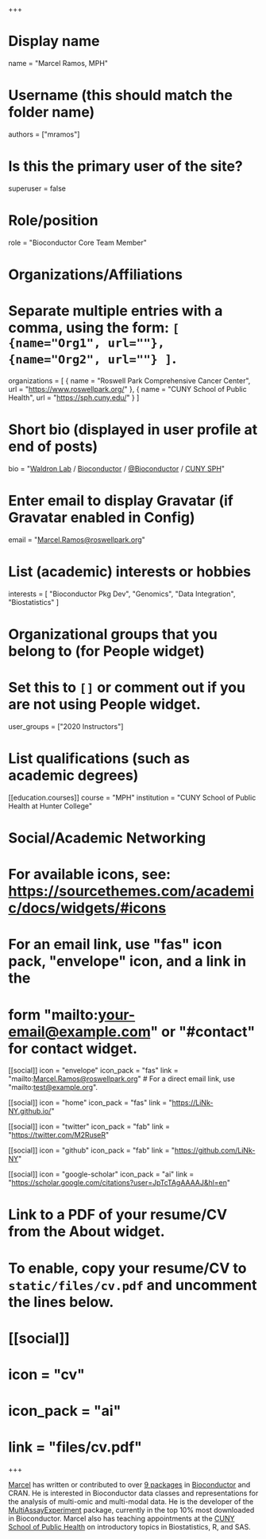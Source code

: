 +++
# Display name
name = "Marcel Ramos, MPH"

# Username (this should match the folder name)
authors = ["mramos"]

# Is this the primary user of the site?
superuser = false

# Role/position
role = "Bioconductor Core Team Member"

# Organizations/Affiliations
#   Separate multiple entries with a comma, using the form: `[ {name="Org1", url=""}, {name="Org2", url=""} ]`.
organizations = [ { name = "Roswell Park Comprehensive Cancer Center", url = "https://www.roswellpark.org/" }, { name = "CUNY School of Public Health", url = "https://sph.cuny.edu/" } ]

# Short bio (displayed in user profile at end of posts)
bio = "[Waldron Lab](https://waldronlab.io/) / [Bioconductor](https://bioconductor.org/) / [@Bioconductor](https://twitter.com/Bioconductor) / [CUNY SPH](https://sph.cuny.edu/)"

# Enter email to display Gravatar (if Gravatar enabled in Config)
email = "Marcel.Ramos@roswellpark.org"

# List (academic) interests or hobbies
interests = [
  "Bioconductor Pkg Dev",
  "Genomics",
  "Data Integration",
  "Biostatistics"
]

# Organizational groups that you belong to (for People widget)
#   Set this to `[]` or comment out if you are not using People widget.
user_groups = ["2020 Instructors"]

# List qualifications (such as academic degrees)
[[education.courses]]
  course = "MPH"
  institution = "CUNY School of Public Health at Hunter College"

# Social/Academic Networking
# For available icons, see: https://sourcethemes.com/academic/docs/widgets/#icons
#   For an email link, use "fas" icon pack, "envelope" icon, and a link in the
#   form "mailto:your-email@example.com" or "#contact" for contact widget.

[[social]]
  icon = "envelope"
  icon_pack = "fas"
  link = "mailto:Marcel.Ramos@roswellpark.org"  # For a direct email link, use "mailto:test@example.org".

[[social]]
  icon = "home"
  icon_pack = "fas"
  link = "https://LiNk-NY.github.io/"

[[social]]
  icon = "twitter"
  icon_pack = "fab"
  link = "https://twitter.com/M2RuseR"

[[social]]
  icon = "github"
  icon_pack = "fab"
  link = "https://github.com/LiNk-NY"

[[social]]
  icon = "google-scholar"
  icon_pack = "ai"
  link = "https://scholar.google.com/citations?user=JpTcTAgAAAAJ&hl=en"

# Link to a PDF of your resume/CV from the About widget.
# To enable, copy your resume/CV to `static/files/cv.pdf` and uncomment the lines below.
# [[social]]
#   icon = "cv"
#   icon_pack = "ai"
#   link = "files/cv.pdf"

+++

[Marcel](https://LiNk-NY.github.io/) has written or contributed to over
[9 packages](https://link-ny.github.io/packages/) in
[Bioconductor](https://bioconductor.org) and CRAN.  He is interested in
Bioconductor data classes and representations for the analysis of multi-omic
and multi-modal data. He is the developer of the
[MultiAssayExperiment](https://bioconductor.org/packages/MultiAssayExperiment)
package, currently in the top 10% most downloaded in Bioconductor.
Marcel also has teaching appointments at the
[CUNY School of Public Health](https://sph.cuny.edu) on introductory topics in
Biostatistics, R, and SAS.

